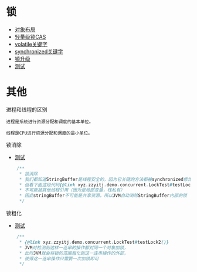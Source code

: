 # 锁
- [对象布局](./ObjectLayout.md)
- [轻量级锁CAS](./CompareAndSwap.md)
- [volatile关键字](./Volatile.md)
- [synchronized关键字](./Synchronized.md)
- [锁升级](./LockUpgrade.md)
- [测试](../../src/test/java/xyz/zzyitj/demo/concurrent/LockTest.java)

# 其他

进程和线程的区别

    进程是系统进行资源分配和调度的基本单位。
    
    线程是CPU进行资源分配和调度的最小单位。

锁消除
- [测试](../../src/test/java/xyz/zzyitj/demo/concurrent/LockTest.java)
```java
    /**
     * 锁消除
     * 我们都知道StringBuffer是线程安全的，因为它关键的方法都被synchronized修饰过
     * 但看下面这段代码{@link xyz.zzyitj.demo.concurrent.LockTest#testLock1()}，stringBuffer这个引用只会在testLock1方法中使用，
     * 不可能被其他线程引用（因为是局部变量，栈私有）
     * 因此stringBuffer不可能是共享资源，所以JVM自动消除StringBuffer内部的锁
     */
```

锁粗化
- [测试](../../src/test/java/xyz/zzyitj/demo/concurrent/LockTest.java)
```java
    /**
     * {@link xyz.zzyitj.demo.concurrent.LockTest#testLock2()}
     * JVM对检测到这样一连串的操作都对同一个对象加锁，
     * 此时JVM就会将锁的范围粗化到这一连串操作的外部，
     * 使得这一连串操作只需要一次加锁即可
     */
```